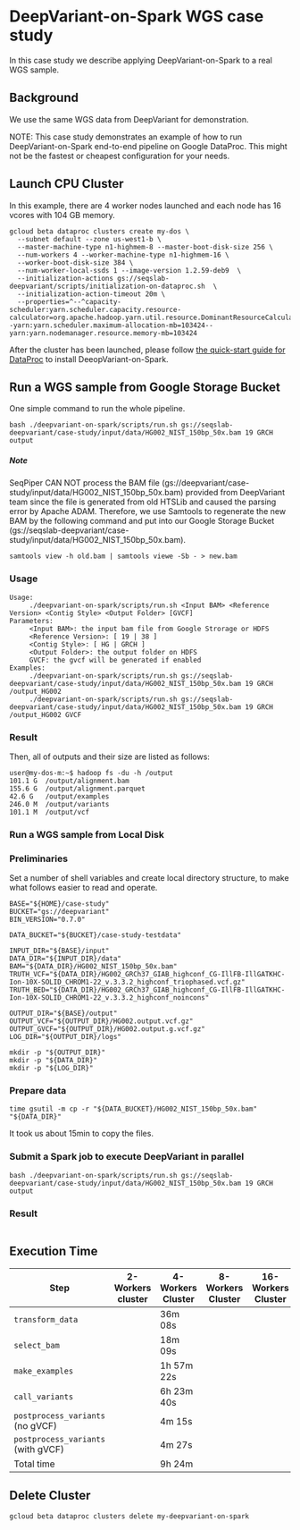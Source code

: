 # DeepVariant-on-Spark WGS case study

In this case study we describe applying DeepVariant-on-Spark to a real
WGS sample.

## Background

We use the same WGS data from DeepVariant for demonstration.

NOTE: This case study demonstrates an example of how to run
DeepVariant-on-Spark end-to-end pipeline on Google DataProc. This might
not be the fastest or cheapest configuration for your needs.

## Launch CPU Cluster

In this example, there are 4 worker nodes launched and each node has 16
vcores with 104 GB memory.

```
gcloud beta dataproc clusters create my-dos \
  --subnet default --zone us-west1-b \
  --master-machine-type n1-highmem-8 --master-boot-disk-size 256 \
  --num-workers 4 --worker-machine-type n1-highmem-16 \
  --worker-boot-disk-size 384 \
  --num-worker-local-ssds 1 --image-version 1.2.59-deb9  \
  --initialization-actions gs://seqslab-deepvariant/scripts/initialization-on-dataproc.sh  \
  --initialization-action-timeout 20m \
  --properties=^--^capacity-scheduler:yarn.scheduler.capacity.resource-calculator=org.apache.hadoop.yarn.util.resource.DominantResourceCalculator--yarn:yarn.scheduler.maximum-allocation-mb=103424--yarn:yarn.nodemanager.resource.memory-mb=103424
```

After the cluster has been launched, please follow [the quick-start guide
for DataProc](/docs/deepvariant-on-spark-quick-start-dataproc.md#initialize-deepvariant-on-spark-dos)
to install DeeopVariant-on-Spark.

## Run a WGS sample from Google Storage Bucket

One simple command to run the whole pipeline.

```
bash ./deepvariant-on-spark/scripts/run.sh gs://seqslab-deepvariant/case-study/input/data/HG002_NIST_150bp_50x.bam 19 GRCH output
```

##### Note
SeqPiper CAN NOT process the BAM file (gs://deepvariant/case-study/input/data/HG002_NIST_150bp_50x.bam)
 provided from DeepVariant team since the file is generated from old HTSLib
 and caused the parsing error by Apache ADAM. Therefore, we use Samtools
 to regenerate the new BAM by the following command and put into our
 Google Storage Bucket (gs://seqslab-deepvariant/case-study/input/data/HG002_NIST_150bp_50x.bam).

```
samtools view -h old.bam | samtools viewe -Sb - > new.bam
```

### Usage

```
Usage:
	 ./deepvariant-on-spark/scripts/run.sh <Input BAM> <Reference Version> <Contig Style> <Output Folder> [GVCF]
Parameters:
	 <Input BAM>: the input bam file from Google Strorage or HDFS
	 <Reference Version>: [ 19 | 38 ]
	 <Contig Style>: [ HG | GRCH ]
	 <Output Folder>: the output folder on HDFS
	 GVCF: the gvcf will be generated if enabled
Examples:
	 ./deepvariant-on-spark/scripts/run.sh gs://seqslab-deepvariant/case-study/input/data/HG002_NIST_150bp_50x.bam 19 GRCH /output_HG002
	 ./deepvariant-on-spark/scripts/run.sh gs://seqslab-deepvariant/case-study/input/data/HG002_NIST_150bp_50x.bam 19 GRCH /output_HG002 GVCF
```

### Result

Then, all of outputs and their size are listed as follows:

```
user@my-dos-m:~$ hadoop fs -du -h /output
101.1 G  /output/alignment.bam
155.6 G  /output/alignment.parquet
42.6 G   /output/examples
246.0 M  /output/variants
101.1 M  /output/vcf
```

### Run a WGS sample from Local Disk

### Preliminaries

Set a number of shell variables and create local directory structure, to
make what follows easier to read and operate.

```
BASE="${HOME}/case-study"
BUCKET="gs://deepvariant"
BIN_VERSION="0.7.0"

DATA_BUCKET="${BUCKET}/case-study-testdata"

INPUT_DIR="${BASE}/input"
DATA_DIR="${INPUT_DIR}/data"
BAM="${DATA_DIR}/HG002_NIST_150bp_50x.bam"
TRUTH_VCF="${DATA_DIR}/HG002_GRCh37_GIAB_highconf_CG-IllFB-IllGATKHC-Ion-10X-SOLID_CHROM1-22_v.3.3.2_highconf_triophased.vcf.gz"
TRUTH_BED="${DATA_DIR}/HG002_GRCh37_GIAB_highconf_CG-IllFB-IllGATKHC-Ion-10X-SOLID_CHROM1-22_v.3.3.2_highconf_noincons"

OUTPUT_DIR="${BASE}/output"
OUTPUT_VCF="${OUTPUT_DIR}/HG002.output.vcf.gz"
OUTPUT_GVCF="${OUTPUT_DIR}/HG002.output.g.vcf.gz"
LOG_DIR="${OUTPUT_DIR}/logs"

mkdir -p "${OUTPUT_DIR}"
mkdir -p "${DATA_DIR}"
mkdir -p "${LOG_DIR}"
```

### Prepare data

```
time gsutil -m cp -r "${DATA_BUCKET}/HG002_NIST_150bp_50x.bam" "${DATA_DIR}"
```

It took us about 15min to copy the files.

### Submit a Spark job to execute DeepVariant in parallel

```
bash ./deepvariant-on-spark/scripts/run.sh gs://seqslab-deepvariant/case-study/input/data/HG002_NIST_150bp_50x.bam 19 GRCH output
```


### Result

```

```

## Execution Time

Step                               | 2-Workers cluster | 4-Workers Cluster | 8-Workers Cluster | 16-Workers Cluster |
---------------------------------- | ----------------- | ----------------- | ----------------- | ------------------ |
`transform_data`                   |                   |    36m 08s        |                   |                    |
`select_bam`                       |                   |    18m 09s        |                   |                    |
`make_examples`                    |                   | 1h 57m 22s        |                   |                    |
`call_variants`                    |                   | 6h 23m 40s        |                   |                    |
`postprocess_variants` (no gVCF)   |                   |     4m 15s        |                   |                    |
`postprocess_variants` (with gVCF) |                   |     4m 27s        |                   |                    |
Total time                         |                   | 9h 24m            |                   |                    |

## Delete Cluster

```
gcloud beta dataproc clusters delete my-deepvariant-on-spark
```
